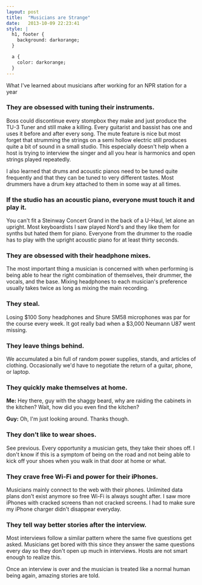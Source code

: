 ```yaml
---
layout: post
title:  "Musicians are Strange"
date:   2013-10-09 22:23:41
style: |
  h1, footer {
    background: darkorange;
  }

  a {
    color: darkorange;
  }
---
```


<p class="lede">What I've learned about musicians after working for an NPR station for a year</p>

### They are obsessed with tuning their instruments.
Boss could discontinue every stompbox they make and just produce the TU-3 Tuner and still make a killing. Every guitarist and bassist has one and uses it before and after every song. The mute feature is nice but most forget that strumming the strings on a semi hollow electric still produces quite a bit of sound in a small studio. This especially doesn't help when a host is trying to interview the singer and all you hear is harmonics and open strings played repeatedly.

I also learned that drums and acoustic pianos need to be tuned quite frequently and that they can be tuned to very different tastes. Most drummers have a drum key attached to them in some way at all times.

### If the studio has an acoustic piano, everyone must touch it and play it.
You can't fit a Steinway Concert Grand in the back of a U-Haul, let alone an upright. Most keyboardists I saw played Nord's and they like them for synths but hated them for piano. Everyone from the drummer to the roadie has to play with the upright acoustic piano for at least thirty seconds.

### They are obsessed with their headphone mixes.
The most important thing a musician is concerned with when performing is being able to hear the right combination of themselves, their drummer, the vocals, and the base. Mixing headphones to each musician's preference usually takes twice as long as mixing the main recording.

### They steal.
Losing $100 Sony headphones and Shure SM58 microphones was par for the course every week. It got really bad when a $3,000 Neumann U87 went missing.

### They leave things behind.
We accumulated a bin full of random power supplies, stands, and articles of clothing. Occasionally we'd have to negotiate the return of a guitar, phone, or laptop.

### They quickly make themselves at home.
**Me:** Hey there, guy with the shaggy beard, why are raiding the cabinets in the kitchen? Wait, how did you even find the kitchen?

**Guy:** Oh, I'm just looking around. Thanks though.

### They don’t like to wear shoes.
See previous. Every opportunity a musician gets, they take their shoes off. I don't know if this is a symptom of being on the road and not being able to kick off your shoes when you walk in that door at home or what.

### They crave free Wi-Fi and power for their iPhones.
Musicians mainly connect to the web with their phones. Unlimited data plans don't exist anymore so free Wi-Fi is always sought after. I saw more iPhones with cracked screens than not cracked screens. I had to make sure my iPhone charger didn't disappear everyday.

### They tell way better stories after the interview.
Most interviews follow a similar pattern where the same five questions get asked. Musicians get bored with this since they answer the same questions every day so they don't open up much in interviews. Hosts are not smart enough to realize this.

Once an interview is over and the musician is treated like a normal human being again, amazing stories are told.